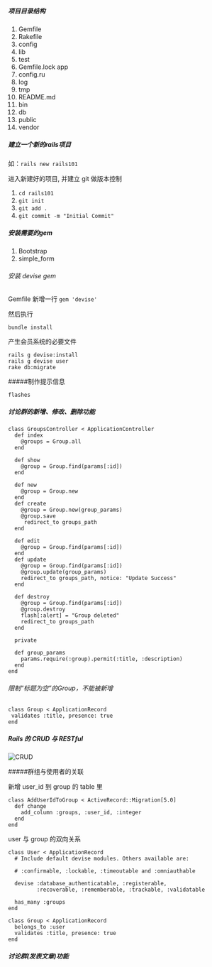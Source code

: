 ##### 项目目录结构

1. Gemfile  
2. Rakefile  
3. config  
4. lib  
5. test  
6. Gemfile.lock app  
7. config.ru  
8. log  
9. tmp  
10. README.md  
11. bin  
12. db  
13. public  
14. vendor  

##### 建立一个新的rails项目

如：`rails new rails101`  

进入新建好的项目, 并建立 git 做版本控制  
1. `cd rails101`  
2. `git init`  
3. `git add .`  
4. `git commit -m "Initial Commit"`

##### 安装需要的gem 

1. Bootstrap  
2. simple_form  

###### 安装 devise gem

Gemfile 新增一行 `gem 'devise'`

然后执行

```
bundle install
```

产生会员系统的必要文件

```
rails g devise:install
rails g devise user
rake db:migrate
```



#####制作提示信息   

`flashes`

##### 讨论群的新增、修改、删除功能

```
class GroupsController < ApplicationController
  def index
    @groups = Group.all
  end
  
  def show
    @group = Group.find(params[:id])
  end
 
  def new
    @group = Group.new
  end
  def create
    @group = Group.new(group_params)
    @group.save
     redirect_to groups_path
  end
 
  def edit
    @group = Group.find(params[:id])
  end
  def update
    @group = Group.find(params[:id])
    @group.update(group_params)
    redirect_to groups_path, notice: "Update Success"
  end
  
  def destroy
    @group = Group.find(params[:id])
    @group.destroy
    flash[:alert] = "Group deleted"
    redirect_to groups_path
  end

  private

  def group_params
    params.require(:group).permit(:title, :description)
  end
end
```

###### 限制“标题为空”的Group，不能被新增

```
class Group < ApplicationRecord
 validates :title, presence: true
end
```

##### Rails 的 CRUD 与 RESTful

![CRUD](/Users/shiyuanzhong/Downloads/CRUD.jpg)



#####群组与使用者的关联

新增 user_id 到 group 的 table 里

```
class AddUserIdToGroup < ActiveRecord::Migration[5.0]
  def change
    add_column :groups, :user_id, :integer
  end
end 
```

user 与 group 的双向关系

```
class User < ApplicationRecord
  # Include default devise modules. Others available are:

  # :confirmable, :lockable, :timeoutable and :omniauthable

  devise :database_authenticatable, :registerable,
         :recoverable, :rememberable, :trackable, :validatable

  has_many :groups
end
```

```
class Group < ApplicationRecord
  belongs_to :user
  validates :title, presence: true
end
```



##### 讨论群(发表文章)功能

